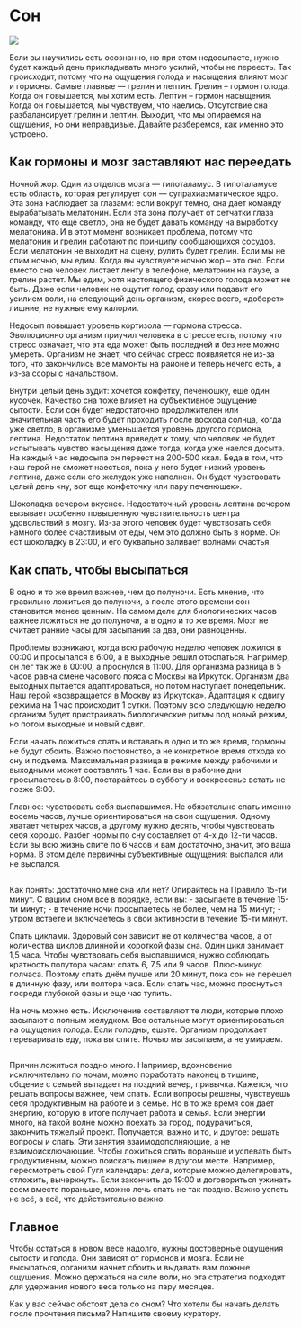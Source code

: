 # Сон

![](https://linen-liver-f97.notion.site/image/https%3A%2F%2Fs3-us-west-2.amazonaws.com%2Fsecure.notion-static.com%2F82d1cf36-1a3f-4203-b366-e8692ba031be%2F11_MAIN_L.png?table=block&id=5bca3d9a-058e-4a1c-8112-4dba32e96baf&spaceId=8ea0018b-d1ad-4f55-ba3a-ecad6c90e672&width=2000&userId=&cache=v2)

Если вы научились есть осознанно, но при этом недосыпаете, нужно будет каждый день прикладывать много усилий, чтобы не переесть. Так происходит, потому что на ощущения голода и насыщения влияют мозг и гормоны. Самые главные — грелин и лептин. Грелин – гормон голода. Когда он повышается, мы хотим есть. Лептин – гормон насыщения. Когда он повышается, мы чувствуем, что наелись. Отсутствие сна разбалансирует грелин и лептин. Выходит, что мы опираемся на ощущения, но они неправдивые. Давайте разберемся, как именно это устроено.

## Как гормоны и мозг заставляют нас переедать

Ночной жор. Один из отделов мозга — гипоталамус. В гипоталамусе есть область, которая регулирует сон — супрахиазматическое ядро. Эта зона наблюдает за глазами: если вокруг темно, она дает команду вырабатывать мелатонин. Если эта зона получает от сетчатки глаза команду, что еще светло, она не будет давать команду на выработку мелатонина. И в этот момент возникает проблема, потому что мелатонин и грелин работают по принципу сообщающихся сосудов. Если мелатонин не выходит на сцену, рулить будет грелин. Если мы не спим ночью, мы едим. Когда вы чувствуете ночью жор – это оно. Если вместо сна человек листает ленту в телефоне, мелатонин на паузе, а грелин растет. Мы едим, хотя настоящего физического голода может не быть. Даже если человек не ощутит голод сразу или подавит его усилием воли, на следующий день организм, скорее всего, «доберет» лишние, не нужные ему калории.

Недосып повышает уровень кортизола — гормона стресса. Эволюционно организм приучил человека в стрессе есть, потому что стресс означает, что эта еда может быть последней и без нее можно умереть. Организм не знает, что сейчас стресс появляется не из-за того, что закончились все мамонты на районе и теперь нечего есть, а из-за ссоры с начальством.

Внутри целый день зудит: хочется конфетку, печенюшку, еще один кусочек. Качество сна тоже влияет на субъективное ощущение сытости. Если сон будет недостаточно продолжителен или значительная часть его будет проходить после восхода солнца, когда уже светло, в организме уменьшается уровень другого гормона, лептина. Недостаток лептина приведет к тому, что человек не будет испытывать чувство насыщения даже тогда, когда уже наелся досыта. На каждый час недосыпа он переест на 200-500 ккал. Беда в том, что наш герой не сможет наесться, пока у него будет низкий уровень лептина, даже если его желудок уже наполнен. Он будет чувствовать целый день «ну, вот еще конфеточку или пару печенюшек».

Шоколадка вечером вкуснее. Недостаточный уровень лептина вечером вызывает особенно повышенную чувствительность центра удовольствий в мозгу. Из-за этого человек будет чувствовать себя намного более счастливым от еды, чем это должно быть в норме. Он ест шоколадку в 23:00, и его буквально заливает волнами счастья.

## Как спать, чтобы высыпаться

В одно и то же время важнее, чем до полуночи. Есть мнение, что правильно ложиться до полуночи, а после этого времени сон становится менее ценным. На самом деле для биологических часов важнее ложиться не до полуночи, а в одно и то же время. Мозг не считает ранние часы для засыпания за два, они равноценны.

Проблемы возникают, когда всю рабочую неделю человек ложился в 00:00 и просыпался в 6:00, а в выходные решил отоспаться. Например, он лег так же в 00:00, а проснулся в 11:00. Для организма разница в 5 часов равна смене часового пояса с Москвы на Иркутск. Организм два выходных пытается адаптироваться, но потом наступает понедельник. Наш герой «возвращается в Москву из Иркутска». Адаптация к сдвигу режима на 1 час происходит 1 сутки. Поэтому всю следующую неделю организм будет пристраивать биологические ритмы под новый режим, но потом выходные и новый сдвиг.

Если начать ложиться спать и вставать в одно и то же время, гормоны не будут сбоить. Важно постоянство, а не конкретное время отхода ко сну и подъема. Максимальная разница в режиме между рабочими и выходными может составлять 1 час. Если вы в рабочие дни просыпаетесь в 8:00, постарайтесь в субботу и воскресенье встать не позже 9:00.

Главное: чувствовать себя выспавшимся. Не обязательно спать именно восемь часов, лучше ориентироваться на свои ощущения. Одному хватает четырех часов, а другому нужно десять, чтобы чувствовать себя хорошо. Разбег нормы по сну составляет от 4-х до 12-ти часов. Если вы всю жизнь спите по 6 часов и вам достаточно, значит, это ваша норма. В этом деле первичны субъективные ощущения: выспался или не выспался.

![💡](data:image/gif;base64,R0lGODlhAQABAIAAAP///wAAACH5BAEAAAAALAAAAAABAAEAAAICRAEAOw==)

Как понять: достаточно мне сна или нет? Опирайтесь на Правило 15-ти минут. С вашим сном все в порядке, если вы: - засыпаете в течение 15-ти минут; - в течение ночи просыпаетесь не более, чем на 15 минут; - утром встаете и включаетесь в свои активности в течение 15-ти минут.

Спать циклами. Здоровый сон зависит не от количества часов, а от количества циклов длинной и короткой фазы сна. Один цикл занимает 1,5 часа. Чтобы чувствовать себя выспавшимся, нужно соблюдать кратность полутора часам: спать 6, 7,5 или 9 часов. Плюс-минус полчаса. Поэтому спать днём лучше или 20 минут, пока сон не перешел в длинную фазу, или полтора часа. Если спать час, можно проснуться посреди глубокой фазы и еще час тупить.

На ночь можно есть. Исключение составляют те люди, которые плохо засыпают с полным желудком. Все остальные могут ориентироваться на ощущения голода. Если голодны, ешьте. Организм продолжает переваривать еду, пока вы спите. Ночью мы засыпаем, а не умираем.

![💡](data:image/gif;base64,R0lGODlhAQABAIAAAP///wAAACH5BAEAAAAALAAAAAABAAEAAAICRAEAOw==)

Причин ложиться поздно много. Например, вдохновение исключительно по ночам, можно поработать наконец в тишине, общение с семьей выпадает на поздний вечер, привычка. Кажется, что решать вопросы важнее, чем спать. Если вопросы решены, чувствуешь себя продуктивным на работе и в семье. Но в то же время сон дает энергию, которую в итоге получает работа и семья. Если энергии много, на такой волне можно поехать за город, подурачиться, закончить тяжелый проект. Получается, важно и то, и другое: решать вопросы и спать. Эти занятия взаимодополняющие, а не взаимоисключающие. Чтобы ложиться спать пораньше и успевать быть продуктивным, можно поискать лишнее в другом месте. Например, пересмотреть свой Гугл календарь: дела, которые можно делегировать, отложить, вычеркнуть. Если закончить до 19:00 и договориться ужинать всем вместе пораньше, можно лечь спать не так поздно. Важно успеть не всё, а всё, что действительно важно.

## Главное

Чтобы остаться в новом весе надолго, нужны достоверные ощущения сытости и голода. Они зависят от гормонов и мозга. Если не высыпаться, организм начнет сбоить и выдавать вам ложные ощущения. Можно держаться на силе воли, но эта стратегия подходит для удержания нового веса только на пару месяцев.

Как у вас сейчас обстоят дела со сном? Что хотели бы начать делать после прочтения письма? Напишите своему куратору.